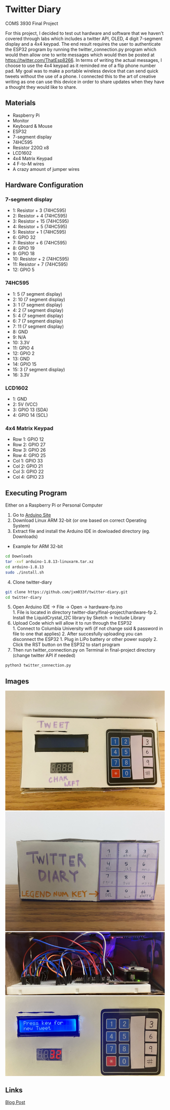 # Twitter Diary
COMS 3930 Final Project

For this project, I decided to test out hardware and software that we haven't covered through labs which includes a twitter API, OLED, 4 digit 7-segment display and a 4x4 keypad. The end result requires the user to authenticate the ESP32 program by running the twitter_connection.py program which would then allow one to write messages which would then be posted at https://twitter.com/ThatEsp8266. In terms of writing the actual messages, I choose to use the 4x4 keypad as it reminded me of a flip phone number pad. My goal was to make a portable wireless device that can send quick tweets without the use of a phone. I connected this to the art of creative writing as one can use this device in order to share updates when they have a thought they would like to share.

## Materials
- Raspberry Pi
- Monitor
- Keyboard & Mouse
- ESP32
- 7-segment display
- 74HC595
- Resistor 220Ω x8
- LCD1602
- 4x4 Matrix Keypad
- 4 F-to-M wires
- A crazy amount of jumper wires

## Hardware Configuration
### 7-segment display
- 1: Resistor + 3 (74HC595)
- 2: Resistor + 4 (74HC595)
- 3: Resistor + 15 (74HC595)
- 4: Resistor + 5 (74HC595)
- 5: Resistor + 1 (74HC595)
- 6: GPIO 32
- 7: Resistor + 6 (74HC595)
- 8: GPIO 19
- 9: GPIO 18
- 10: Resistor + 2 (74HC595)
- 11: Resistor + 7 (74HC595)
- 12: GPIO 5

### 74HC595
- 1: 5 (7 segment display)
- 2: 10 (7 segment display)
- 3: 1 (7 segment display)
- 4: 2 (7 segment display)
- 5: 4 (7 segment display)
- 6: 7 (7 segment display)
- 7: 11 (7 segment display)
- 8: GND
- 9: N/A
- 10: 3.3V
- 11: GPIO 4
- 12: GPIO 2
- 13: GND
- 14: GPIO 15
- 15: 3 (7 segment display)
- 16: 3.3V

### LCD1602
- 1: GND
- 2: 5V (VCC)
- 3: GPIO 13 (SDA)
- 4: GPIO 14 (SCL)

### 4x4 Matrix Keypad
- Row 1: GPIO 12
- Row 2: GPIO 27
- Row 3: GPIO 26
- Row 4: GPIO 25
- Col 1: GPIO 33
- Col 2: GPIO 21
- Col 3: GPIO 22
- Col 4: GPIO 23

## Executing Program
Either on a Raspberry Pi or Personal Computer
1. Go to [Arduino Site](https://www.arduino.cc/en/software)
2. Download Linux ARM 32-bit (or one based on correct Operating System)
3. Extract file and install the Arduino IDE in dowloaded directory (eg. Downloads)
- Example for ARM 32-bit
```bash
cd Downloads
tar -xvf arduino-1.8.13-linuxarm.tar.xz
cd arduino-1.8.13
sudo ./install.sh
```
4. Clone twitter-diary
```bash
git clone https://github.com/jxm033f/twitter-diary.git
cd twitter-diary
```
5. Open Arduino IDE -> File -> Open -> hardware-fp.ino <br />
        1. File is located in directory twitter-diary/final-project/hardware-fp
	2. Install the LiquidCrystal_I2C library by Sketch -> Include Library <br />
6. Upload Code which will allow it to run through the ESP32 <br />
        1. Connect to Columbia University wifi (if not change ssid & password in file to one that applies)
        2. After succesfully uploading you can disconnect the ESP32
		1. Plug in LiPo battery or other power supply
		2. Click the RST button on the ESP32 to start program
7. Then run twitter_connection.py on Terminal in final-project directory (change twitter API if needed)
```bash
python3 twitter_connection.py
```

## Images
![Top View](imgs/top_view.jpg)
![Front View](imgs/front_view.jpg)
![Inside View](imgs/back_view.jpg)
![Start Up Screen](imgs/startup_screen.jpg)

## Links
[Blog Post](http://edblogs.columbia.edu/comsx3930-001-2021-1/2021/04/21/final-project-twitter-diary/) <br />